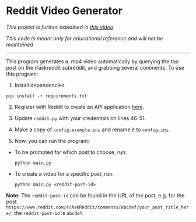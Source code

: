 # Reddit Video Generator

*This project is further explained in [this video](https://youtu.be/ZmSb3LZDdf0)*

*This code is meant only for educational reference and will not be maintained*

---
This program generates a .mp4 video automatically by querying the top post on the
r/askreddit subreddit, and grabbing several comments. To use this program:

1. Install dependencies
```
pip install -r requirements.txt
```

2. Register with Reddit to create an API application [here](https://www.reddit.com/prefs/apps/).

3. Update `reddit.py` with your credentials on lines 46-51.

4. Make a copy of `config.example.ini` and rename it to `config.ini`.

5. Now, you can run the program:
- To be prompted for which post to choose, run:

   ```
   python main.py
   ```

- To create a video for a specific post, run:

   ```
   python main.py <reddit-post-id>
   ```

**Note:** The `reddit-post-id` can be found in the URL of the post, e.g. for the post `https://www.reddit.com/r/AskReddit/comments/abcdef/your_post_title_here/`, the `reddit-post-id` is `abcdef`.
